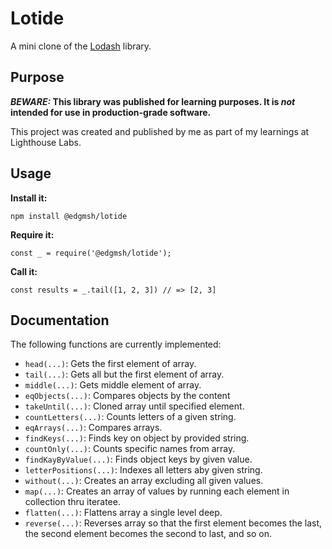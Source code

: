# Lotide

A mini clone of the [Lodash](https://lodash.com) library.

## Purpose

**_BEWARE:_ This library was published for learning purposes. It is _not_ intended for use in production-grade software.**

This project was created and published by me as part of my learnings at Lighthouse Labs.

## Usage

**Install it:**

`npm install @edgmsh/lotide`

**Require it:**

`const _ = require('@edgmsh/lotide');`

**Call it:**

`const results = _.tail([1, 2, 3]) // => [2, 3]`

## Documentation

The following functions are currently implemented:

- `head(...)`: Gets the first element of array.
- `tail(...)`: Gets all but the first element of array.
- `middle(...)`: Gets middle element of array.
- `eqObjects(...)`: Compares objects by the content 
- `takeUntil(...)`: Cloned array until specified element.
- `countLetters(...)`: Counts letters of a given string.
- `eqArrays(...)`: Compares arrays.
- `findKeys(...)`: Finds key on object by provided string. 
- `countOnly(...)`: Counts specific names from array.
- `findKayByValue(...)`: Finds object keys by given value.
- `letterPositions(...)`: Indexes all letters aby given string. 
- `without(...)`: Creates an array excluding all given values.
- `map(...)`: Creates an array of values by running each element in collection thru iteratee. 
- `flatten(...)`: Flattens array a single level deep.
- `reverse(...)`: Reverses array so that the first element becomes the last, the second element becomes the second to last, and so on.

  

